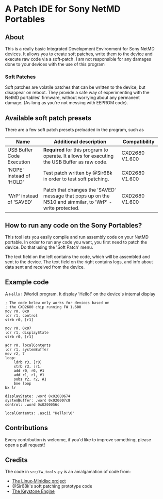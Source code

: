 # A Patch IDE for Sony NetMD Portables

## About
This is a really basic Integrated Development Environment for Sony NetMD devices.
It allows you to create soft patches, write them to the device and execute raw code via a soft-patch.
I am not responsible for any damages done to your devices with the use of this program

### Soft Patches
Soft patches are volatile patches that can be written to the device, but disappear on reboot.
They provide a safe way of experimenting with the NetMD portables' firmware, without worrying about any
permanent damage. (As long as you're not messing with EEPROM code).

## Available soft patch presets
There are a few soft patch presets preloaded in the program, such as

|         **Name**          |                                    **Additional description**                                               |  **Compatibility** |
|---------------------------|-------------------------------------------------------------------------------------------------------------|--------------------|
| USB Buffer Code Execution | **Required** for this program to operate. It allows for executing the USB Buffer as raw code.               |   CXD2680 V1.600   |
| 'NOPE' instead of 'HOLD'  | Test patch written by @Sir68k in order to test soft patching.                                               |   CXD2680 V1.600   |
| 'WrP' instead of 'SAVED'  | Patch that changes the 'SAVED' message that pops up on the N510 and simmilar, to 'WrP' - write protected.   |   CXD2680 V1.600   |

## How to run any code on the Sony Portables?
This tool lets you easily compile and run assembly code on your NetMD portable.
In order to run any code you want, you first need to patch the device. Do that using the 'Soft Patch' menu.

The text field on the left contains the code, which will be assembled and sent to the device.
The text field on the right contains logs, and info about data sent and received from the device.

## Example code

A `Hello!` (World) program. It display 'Hello!' on the device's internal display

```armasm
; The code below only works for devices based on
; the CXD2680 chip running FW 1.600
mov r0, 0x0
ldr r1, control
strb r0, [r1]

mov r0, 0x07
ldr r1, displayState
strb r0, [r1]

adr r0, localContents
ldr r1, systemBuffer
mov r2, 7
loop:
	ldrb r3, [r0]
	strb r3, [r1]
	add r0, r0, #1
	add r1, r1, #1
	subs r2, r2, #1
	bne loop
bx lr

displayState: .word 0x02000674
systemBuffer: .word 0x020007c8
control: .word 0x0200056c

localContents: .ascii "Hello!\0"
```

## Contributions
Every contribution is welcome, if you'd like to improve something, please open a pull request!

## Credits
The code in `src/fw_tools.py` is an amalgamation of code from:

- [The Linux-Minidisc project](https://github.com/linux-minidisc/linux-minidisc)
- @Sir68k's soft patching prototype code
- [The Keystone Engine](https://www.keystone-engine.org)